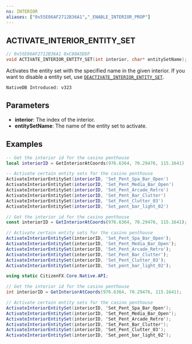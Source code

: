 ```yaml
---
ns: INTERIOR
aliases: ["0x55E86AF2712B36A1","_ENABLE_INTERIOR_PROP"]
---
```

## ACTIVATE_INTERIOR_ENTITY_SET

```c
// 0x55E86AF2712B36A1 0xC80A5DDF
void ACTIVATE_INTERIOR_ENTITY_SET(int interior, char* entitySetName);
```

Activates the entity set with the specified name in the given interior. If you want to disable a entity set, use [`DEACTIVATE_INTERIOR_ENTITY_SET`](#_0x420BD37289EEE162).

```
NativeDB Introduced: v323
```

## Parameters
* **interior**: The index of the interior.
* **entitySetName**: The name of the entity set to activate.

## Examples
```lua
-- Get the interior id for the casino penthouse
local interiorID = GetInteriorAtCoords(976.6364, 70.29476, 115.1641)

-- Activate certain entity sets for the casino penthouse
ActivateInteriorEntitySet(interiorID, 'Set_Pent_Spa_Bar_Open')
ActivateInteriorEntitySet(interiorID, 'Set_Pent_Media_Bar_Open')
ActivateInteriorEntitySet(interiorID, 'Set_Pent_Arcade_Retro')
ActivateInteriorEntitySet(interiorID, 'Set_Pent_Bar_Clutter')
ActivateInteriorEntitySet(interiorID, 'Set_Pent_Clutter_03')
ActivateInteriorEntitySet(interiorID, 'Set_pent_bar_light_02')
```
```javascript
// Get the interior id for the casino penthouse
const interiorID = GetInteriorAtCoords(976.6364, 70.29476, 115.1641);

// Activate certain entity sets for the casino penthouse
ActivateInteriorEntitySet(interiorID, 'Set_Pent_Spa_Bar_Open');
ActivateInteriorEntitySet(interiorID, 'Set_Pent_Media_Bar_Open');
ActivateInteriorEntitySet(interiorID, 'Set_Pent_Arcade_Retro');
ActivateInteriorEntitySet(interiorID, 'Set_Pent_Bar_Clutter');
ActivateInteriorEntitySet(interiorID, 'Set_Pent_Clutter_03');
ActivateInteriorEntitySet(interiorID, 'Set_pent_bar_light_02');
```
```csharp
using static CitizenFX.Core.Native.API;

// Get the interior id for the casino penthouse
int interiorID = GetInteriorAtCoords(976.6364, 70.29476, 115.1641);

// Activate certain entity sets for the casino penthouse
ActivateInteriorEntitySet(interiorID, 'Set_Pent_Spa_Bar_Open');
ActivateInteriorEntitySet(interiorID, 'Set_Pent_Media_Bar_Open');
ActivateInteriorEntitySet(interiorID, 'Set_Pent_Arcade_Retro');
ActivateInteriorEntitySet(interiorID, 'Set_Pent_Bar_Clutter');
ActivateInteriorEntitySet(interiorID, 'Set_Pent_Clutter_03');
ActivateInteriorEntitySet(interiorID, 'Set_pent_bar_light_02');
```